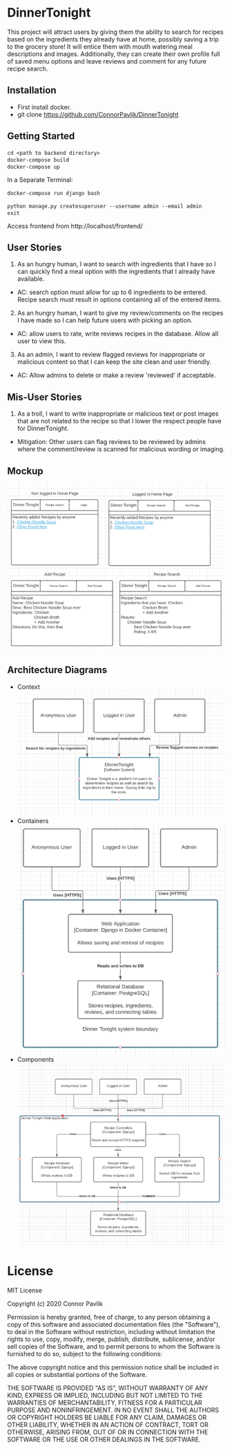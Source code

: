 # DinnerTonight
This project will attract users by giving them the ability to search for recipes based on the ingredients they already have at home, possibly saving a trip to the grocery store! It will entice them with mouth watering meal descriptions and images. Additionally, they can create their own profile full of saved menu options and leave reviews and comment for any future recipe search.

## Installation
* First install docker.
* git clone https://github.com/ConnorPavlik/DinnerTonight

## Getting Started
```
cd <path to backend directory>
docker-compose build
docker-compose up
```

In a Separate Terminal:
```
docker-compose run django bash
```
```
python manage.py createsuperuser --username admin --email admin
exit
```

Access frontend from http://localhost/frontend/

## User Stories
1. As an hungry human, I want to search with ingredients that I have so I can quickly find a meal option with the ingredients that I already have available.

  - AC: search option must allow for up to 6 ingredients to be entered. Recipe search must result in options containing all of the entered items.

2. As an hungry human, I want to give my review/comments on the recipes I have made so I can help future users with picking an option.

  - AC: allow users to rate, write reviews recipes in the database. Allow all user to view this.

3. As an admin, I want to review flagged reviews for inappropriate or malicious content so that I can keep the site clean and user friendly.

  - AC: Allow admins to delete or make a review 'reviewed' if acceptable.

## Mis-User Stories  
1. As a troll, I want to write inappropriate or malicious text or post images that are not related to the recipe so that I lower the respect people have for DinnerTonight.

  - Mitigation: Other users can flag reviews to be reviewed by admins where the comment/review is scanned for malicious wording or imaging.

## Mockup
![Example Screenshot](Diagrams/Mockup.png)
## Architecture Diagrams
  - Context
    ![Example Screenshot](Diagrams/C4Context.png)
  - Containers
    ![Example Screenshot](Diagrams/C4Containers.png)
  - Components
    ![Example Screenshot](Diagrams/C4Components.png)
# License
MIT License

Copyright (c) 2020 Connor Pavlik

Permission is hereby granted, free of charge, to any person obtaining a copy
of this software and associated documentation files (the "Software"), to deal
in the Software without restriction, including without limitation the rights
to use, copy, modify, merge, publish, distribute, sublicense, and/or sell
copies of the Software, and to permit persons to whom the Software is
furnished to do so, subject to the following conditions:

The above copyright notice and this permission notice shall be included in all
copies or substantial portions of the Software.

THE SOFTWARE IS PROVIDED "AS IS", WITHOUT WARRANTY OF ANY KIND, EXPRESS OR
IMPLIED, INCLUDING BUT NOT LIMITED TO THE WARRANTIES OF MERCHANTABILITY,
FITNESS FOR A PARTICULAR PURPOSE AND NONINFRINGEMENT. IN NO EVENT SHALL THE
AUTHORS OR COPYRIGHT HOLDERS BE LIABLE FOR ANY CLAIM, DAMAGES OR OTHER
LIABILITY, WHETHER IN AN ACTION OF CONTRACT, TORT OR OTHERWISE, ARISING FROM,
OUT OF OR IN CONNECTION WITH THE SOFTWARE OR THE USE OR OTHER DEALINGS IN THE
SOFTWARE.
